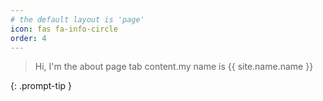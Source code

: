 ```yaml
---
# the default layout is 'page'
icon: fas fa-info-circle
order: 4
---
```


> Hi, I'm the about page tab content.my name is {{ site.name.name }}
<!-- > Add Markdown syntax content to file `_tabs/about.md`{: .filepath } and it will show up on this page. -->
{: .prompt-tip }
